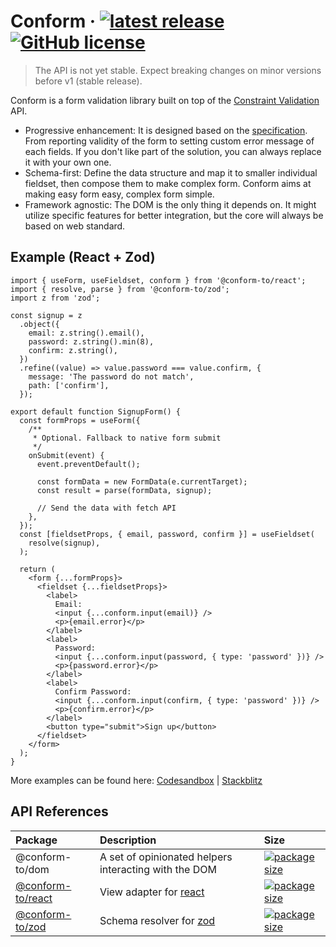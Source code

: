 # Conform &middot; [![latest release](https://img.shields.io/github/v/release/edmundhung/conform?include_prereleases)](https://github.com/edmundhung/conform/releases) [![GitHub license](https://img.shields.io/github/license/edmundhung/conform)](https://github.com/edmundhung/conform/blob/main/LICENSE)

> The API is not yet stable. Expect breaking changes on minor versions before v1 (stable release).

Conform is a form validation library built on top of the [Constraint Validation](https://caniuse.com/constraint-validation) API.

- Progressive enhancement: It is designed based on the [specification](https://dev.w3.org/html5/spec-LC/association-of-controls-and-forms.html#constraint-validation). From reporting validity of the form to setting custom error message of each fields. If you don't like part of the solution, you can always replace it with your own one.
- Schema-first: Define the data structure and map it to smaller individual fieldset, then compose them to make complex form. Conform aims at making easy form easy, complex form simple.
- Framework agnostic: The DOM is the only thing it depends on. It might utilize specific features for better integration, but the core will always be based on web standard.

## Example (React + Zod)

```tsx
import { useForm, useFieldset, conform } from '@conform-to/react';
import { resolve, parse } from '@conform-to/zod';
import z from 'zod';

const signup = z
  .object({
    email: z.string().email(),
    password: z.string().min(8),
    confirm: z.string(),
  })
  .refine((value) => value.password === value.confirm, {
    message: 'The password do not match',
    path: ['confirm'],
  });

export default function SignupForm() {
  const formProps = useForm({
    /**
     * Optional. Fallback to native form submit
     */
    onSubmit(event) {
      event.preventDefault();

      const formData = new FormData(e.currentTarget);
      const result = parse(formData, signup);

      // Send the data with fetch API
    },
  });
  const [fieldsetProps, { email, password, confirm }] = useFieldset(
    resolve(signup),
  );

  return (
    <form {...formProps}>
      <fieldset {...fieldsetProps}>
        <label>
          Email:
          <input {...conform.input(email)} />
          <p>{email.error}</p>
        </label>
        <label>
          Password:
          <input {...conform.input(password, { type: 'password' })} />
          <p>{password.error}</p>
        </label>
        <label>
          Confirm Password:
          <input {...conform.input(confirm, { type: 'password' })} />
          <p>{confirm.error}</p>
        </label>
        <button type="submit">Sign up</button>
      </fieldset>
    </form>
  );
}
```

More examples can be found here: [Codesandbox](https://codesandbox.io/s/github/edmundhung/conform/tree/v0.1.1/examples/remix?file=/app/routes/search.tsx) | [Stackblitz](https://stackblitz.com/github/edmundhung/conform/tree/v0.1.1/examples/remix?file=app%2Froutes%2Fsearch.tsx)

## API References

| Package                                     | Description                                                  | Size                                                                                                                                |
| :------------------------------------------ | :----------------------------------------------------------- | :---------------------------------------------------------------------------------------------------------------------------------- |
| @conform-to/dom                             | A set of opinionated helpers interacting with the DOM        | [![package size](https://img.shields.io/bundlephobia/minzip/@conform-to/dom)](https://bundlephobia.com/package/@conform-to/dom)     |
| [@conform-to/react](packages/conform-react) | View adapter for [react](https://github.com/facebook/react)  | [![package size](https://img.shields.io/bundlephobia/minzip/@conform-to/react)](https://bundlephobia.com/package/@conform-to/react) |
| [@conform-to/zod](packages/conform-zod)     | Schema resolver for [zod](https://github.com/colinhacks/zod) | [![package size](https://img.shields.io/bundlephobia/minzip/@conform-to/zod)](https://bundlephobia.com/package/@conform-to/zod)     |
